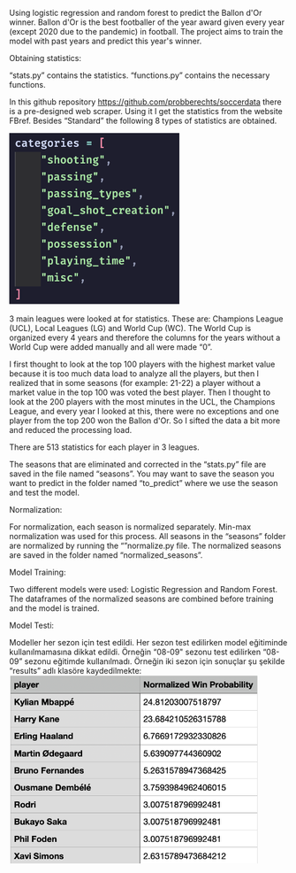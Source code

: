Using logistic regression and random forest to predict the Ballon d'Or winner. Ballon d'Or is the best footballer of the year award given every year (except 2020 due to the pandemic) in football. The project aims to train the model with past years and predict this year's winner. 

Obtaining statistics: 

“stats.py” contains the statistics. “functions.py” contains the necessary functions. 

In this github repository https://github.com/probberechts/soccerdata there is a pre-designed web scraper. Using it I get the statistics from the website FBref. Besides “Standard” the following 8 types of statistics are obtained.

![Categories](https://github.com/nebulut/ballondor_prediction/blob/main/categories.png)

3 main leagues were looked at for statistics. These are: Champions League (UCL), Local Leagues (LG) and World Cup (WC). The World Cup is organized every 4 years and therefore the columns for the years without a World Cup were added manually and all were made “0”. 

I first thought to look at the top 100 players with the highest market value because it is too much data load to analyze all the players, but then I realized that in some seasons (for example: 21-22) a player without a market value in the top 100 was voted the best player. Then I thought to look at the 200 players with the most minutes in the UCL, the Champions League, and every year I looked at this, there were no exceptions and one player from the top 200 won the Ballon d'Or. So I sifted the data a bit more and reduced the processing load. 

There are 513 statistics for each player in 3 leagues. 

The seasons that are eliminated and corrected in the “stats.py” file are saved in the file named “seasons”. You may want to save the season you want to predict in the folder named “to_predict” where we use the season and test the model. 

Normalization: 

For normalization, each season is normalized separately. Min-max normalization was used for this process. All seasons in the “seasons” folder are normalized by running the “”normalize.py file. The normalized seasons are saved in the folder named “normalized_seasons”. 

Model Training: 

Two different models were used: Logistic Regression and Random Forest. The dataframes of the normalized seasons are combined before training and the model is trained. 

Model Testi: 

Modeller her sezon için test edildi. Her sezon test edilirken model eğitiminde kullanılmamasına dikkat edildi. Örneğin “08-09" sezonu test edilirken “08-09” sezonu eğitimde kullanılmadı. Örneğin iki sezon için sonuçlar şu şekilde “results” adlı klasöre kaydedilmekte: 
![Random Forest Results 23-24](https://github.com/nebulut/ballondor_prediction/blob/main/rf.png)
